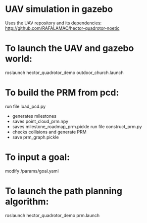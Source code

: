 # 
# UAV simulation in gazebo

Uses the UAV repository and its dependencies:
http://github.com/RAFALAMAO/hector-quadrotor-noetic

# To launch the UAV and gazebo world:
roslaunch hector_quadrotor_demo outdoor_church.launch

# To build the PRM from pcd:

run file load_pcd.py
  - generates milestones
  - saves point_cloud_prm.npy
  - saves milestone_roadmap_prm.pickle
run file construct_prm.py
  - checks collisions and generate PRM
  - save prm_graph.pickle

# To input a goal:
modify /params/goal.yaml 

# To launch the path planning algorithm:
roslaunch hector_quadrotor_demo prm.launch
